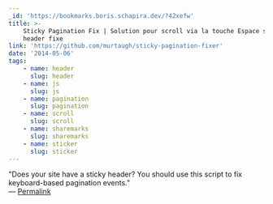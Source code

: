```yaml
---
_id: 'https://bookmarks.boris.schapira.dev/?42xefw'
title: >-
    Sticky Pagination Fix | Solution pour scroll via la touche Espace sur un
    header fixe
link: 'https://github.com/murtaugh/sticky-pagination-fixer'
date: '2014-05-06'
tags:
    - name: header
      slug: header
    - name: js
      slug: js
    - name: pagination
      slug: pagination
    - name: scroll
      slug: scroll
    - name: sharemarks
      slug: sharemarks
    - name: sticker
      slug: sticker
---
```


&quot;Does your site have a sticky header? You should use this script to fix
keyboard-based pagination events.&quot; <br>&#8212;
<a href="https://bookmarks.boris.schapira.dev/?42xefw" title="Permalink">Permalink</a>

